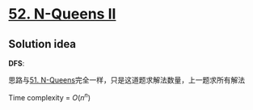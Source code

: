 # [52. N-Queens II](https://leetcode.com/problems/n-queens-ii/)

## Solution idea

**DFS**: 

思路与[51. N-Queens](https://leetcode.com/problems/n-queens/)完全一样，只是这道题求解法数量，上一题求所有解法

Time complexity = $O(n^n)$